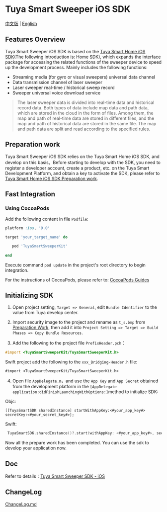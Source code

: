 # Tuya Smart Sweeper iOS SDK

[中文版](README-zh.md) | [English](README.md)

## Features Overview

Tuya Smart Sweeper iOS SDK is based on the [Tuya Smart Home iOS SDK](https://github.com/TuyaInc/tuyasmart_home_ios_sdk)(The following introduction is: Home SDK), which expands the interface package for accessing the related functions of the sweeper device to speed up the development process. Mainly includes the following functions:

- Streaming media (for gyro or visual sweepers) universal data channel
- Data transmission channel of laser sweeper
- Laser sweeper real-time / historical sweep record
- Sweeper universal voice download service

> The laser sweeper data is divided into real-time data and historical record data. Both types of data include map data and path data, which are stored in the cloud in the form of files. Among them, the map and path of real-time data are stored in different files, and the map and path of historical data are stored in the same file. The map and path data are split and read according to the specified rules.
>



## Preparation work

Tuya Smart Sweeper iOS SDK relies on the Tuya Smart Home iOS SDK, and develop on this basis。Before starting to develop with the SDK, you need to register a developer account, create a product, etc. on the Tuya Smart Development Platform, and obtain a key to activate the SDK, please refer to [Tuya Smart Home iOS SDK Preparation work](https://tuyainc.github.io/tuyasmart_home_ios_sdk_doc/en/resource/Preparation.html).




## Fast Integration

### Using CocoaPods

Add the following content in file `Podfile`:

```ruby
platform :ios, '9.0'

target 'your_target_name' do

   pod 'TuyaSmartSweeperKit'
   
end
```

Execute command `pod update` in the project's root directory to begin integration.

For the instructions of CocoaPods, please refer to: [CocoaPods Guides](https://guides.cocoapods.org/) 



## Initializing SDK

1. Open project setting, `Target => General`, edit `Bundle Identifier` to the value from Tuya develop center.

2. Import security image to the project and rename as `t_s.bmp` from [Preparation Work](https://tuyainc.github.io/tuyasmart_home_ios_sdk_doc/en/resource/Preparation.html), then add it into `Project Setting => Target => Build Phases => Copy Bundle Resources`.

3. Add the following to the project file `PrefixHeader.pch`：

```objective-c
#import <TuyaSmartSweeperKit/TuyaSmartSweeperKit.h>
```

Swift project add the following to the `xxx_Bridging-Header.h` file:

```
#import <TuyaSmartSweeperKit/TuyaSmartSweeperKit.h>
```

4. Open file `AppDelegate.m`，and use the `App Key` and `App Secret` obtained from the development platform in the `[AppDelegate application:didFinishLaunchingWithOptions:]`method to initialize SDK:

Objc:

```objc
[[TuyaSmartSDK sharedInstance] startWithAppKey:<#your_app_key#> secretKey:<#your_secret_key#>];
```

Swift:

```swift
 TuyaSmartSDK.sharedInstance()?.start(withAppKey: <#your_app_key#>, secretKey: <#your_secret_key#>)
```

Now all the prepare work has been completed. You can use the sdk to develop your application now.



## Doc

Refer to details：[Tuya Smart Sweeper SDK - iOS](https://tuyainc.github.io/tuyasmart_sweeper_ios_sdk/en/)



## ChangeLog

[ChangeLog.md](./ChangeLog.md) 

